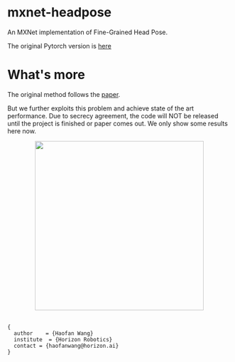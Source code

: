 # mxnet-headpose
An MXNet implementation of Fine-Grained Head Pose.

The original Pytorch version is [here](https://github.com/natanielruiz/deep-head-pose)

# What's more
The original method follows the [paper](https://arxiv.org/abs/1710.00925).

But we further exploits this problem and achieve state of the art performance. Due to secrecy agreement, the code will NOT be released until the project is finished or paper comes out. We only show some results here now.

<div align="center">
  <img src="https://github.com/haofanwang/mxnet-headpose/blob/master/example.jpg" width="380"><br><br>
</div>


```
{
  author    = {Haofan Wang}
  institute  = {Horizon Robotics}
  contact = {haofanwang@horizon.ai}
}
```
